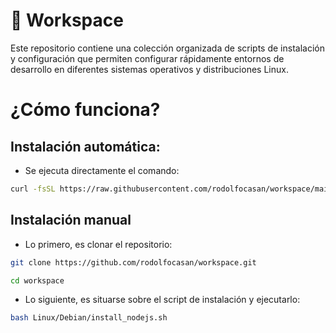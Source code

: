 # 🚀 Workspace
Este repositorio contiene una colección organizada de scripts de instalación y configuración que permiten configurar rápidamente entornos de desarrollo en diferentes sistemas operativos y distribuciones Linux.



# ¿Cómo funciona?
## Instalación automática:
- Se ejecuta directamente el comando:
```bash
curl -fsSL https://raw.githubusercontent.com/rodolfocasan/workspace/main/{FOLDER}/{installer.sh} | bash
```

## Instalación manual
- Lo primero, es clonar el repositorio:
```bash
git clone https://github.com/rodolfocasan/workspace.git
```
```bash
cd workspace
```

- Lo siguiente, es situarse sobre el script de instalación y ejecutarlo:
```bash
bash Linux/Debian/install_nodejs.sh
```